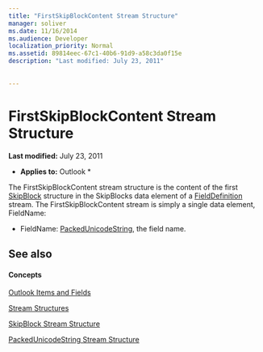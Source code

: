 ```yaml
---
title: "FirstSkipBlockContent Stream Structure"
manager: soliver
ms.date: 11/16/2014
ms.audience: Developer
localization_priority: Normal
ms.assetid: 89814eec-67c1-40b6-91d9-a58c3da0f15e
description: "Last modified: July 23, 2011"
 
 
---
```


# FirstSkipBlockContent Stream Structure

 **Last modified:** July 23, 2011 
  
 * **Applies to:** Outlook * 
  
The FirstSkipBlockContent stream structure is the content of the first [SkipBlock](skipblock-stream-structure.md) structure in the SkipBlocks data element of a [FieldDefinition](fielddefinition-stream-structure.md) stream. The FirstSkipBlockContent stream is simply a single data element, FieldName: 
  
- FieldName: [PackedUnicodeString](packedunicodestring-stream-structure.md), the field name.
    
## See also

#### Concepts

[Outlook Items and Fields](outlook-items-and-fields.md)
  
[Stream Structures](stream-structures.md)
  
[SkipBlock Stream Structure](skipblock-stream-structure.md)
  
[PackedUnicodeString Stream Structure](packedunicodestring-stream-structure.md)

